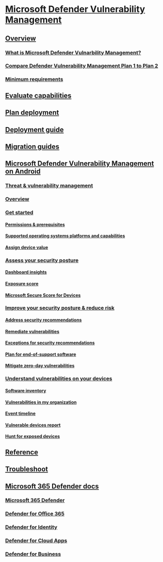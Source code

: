 # [Microsoft Defender Vulnerability Management](index.yml)

## [Overview]()
### [What is Microsoft Defender Vulnarbility Management?]()
### [Compare Defender Vulnerability Management Plan 1 to Plan 2]()
### [Minimum requirements]()

## [Evaluate capabilities]()
## [Plan deployment]()

## [Deployment guide]()

## [Migration guides]()

## [Microsoft Defender Vulnerability Management on Android]()
### [Threat & vulnerability management]()
### [Overview](next-gen-threat-and-vuln-mgt.md)
### [Get started]()
#### [Permissions & prerequisites](tvm-prerequisites.md)
#### [Supported operating systems platforms and capabilities](tvm-supported-os.md)
#### [Assign device value](tvm-assign-device-value.md)
### [Assess your security posture]()
#### [Dashboard insights](tvm-dashboard-insights.md)
#### [Exposure score](tvm-exposure-score.md)
#### [Microsoft Secure Score for Devices](tvm-microsoft-secure-score-devices.md)
### [Improve your security posture & reduce risk]()
#### [Address security recommendations](tvm-security-recommendation.md)
#### [Remediate vulnerabilities](tvm-remediation.md)
#### [Exceptions for security recommendations](tvm-exception.md)
#### [Plan for end-of-support software](tvm-end-of-support-software.md)
#### [Mitigate zero-day vulnerabilities](tvm-zero-day-vulnerabilities.md)
### [Understand vulnerabilities on your devices]()
#### [Software inventory](tvm-software-inventory.md)
#### [Vulnerabilities in my organization](tvm-weaknesses.md)
#### [Event timeline](threat-and-vuln-mgt-event-timeline.md)
#### [Vulnerable devices report](tvm-vulnerable-devices-report.md)
#### [Hunt for exposed devices](tvm-hunt-exposed-devices.md)

## [Reference]()

## [Troubleshoot]()

## [Microsoft 365 Defender docs]()

### [Microsoft 365 Defender](../defender/index.yml)
### [Defender for Office 365](../office-365-security/index.yml)
### [Defender for Identity](/defender-for-identity/)
### [Defender for Cloud Apps](/cloud-app-security/)
### [Defender for Business](../defender-business/index.yml)
